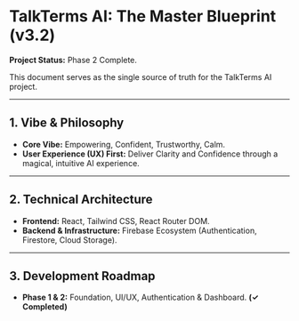# TalkTerms AI: The Master Blueprint (v3.2)

**Project Status:** Phase 2 Complete.

This document serves as the single source of truth for the TalkTerms AI project.

---

## 1. Vibe & Philosophy
*   **Core Vibe:** Empowering, Confident, Trustworthy, Calm.
*   **User Experience (UX) First:** Deliver Clarity and Confidence through a magical, intuitive AI experience.

---

## 2. Technical Architecture
*   **Frontend:** React, Tailwind CSS, React Router DOM.
*   **Backend & Infrastructure:** Firebase Ecosystem (Authentication, Firestore, Cloud Storage).

---

## 3. Development Roadmap

*   **Phase 1 & 2:** Foundation, UI/UX, Authentication & Dashboard. **(✓ Completed)**

